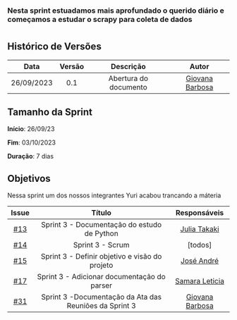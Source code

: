 ### Nesta sprint estuadamos mais aprofundado o querido diário e começamos a estudar o scrapy para coleta de dados
#

## Histórico de Versões

| Data       | Versão | Descrição                                 | Autor             |
| :--------: | :----: | :--------------------:                    | :---------------: |
| 26/09/2023 |  0.1   | Abertura do documento                     | [Giovana Barbosa ](https://github.com/gio221) |

## Tamanho da Sprint

**Início**: 26/09/23

**Fim**: 03/10/2023

**Duração**: 7 dias

## Objetivos
Nessa sprint um dos nossos integrantes Yuri acabou trancando a máteria 

|                            Issue                             |              Título               |                    Responsáveis                     |
| :----------------------------------------------------------: | :-------------------------------: | :-------------------------------------------------: |
| [#13](https://github.com/unb-mds/2023-2-Squad07/issues/13) |  Sprint 3 - Documentação do estudo de Python  |[Julia Takaki](https://github.com/juliatakaki)   |
| [#14](https://github.com/unb-mds/2023-2-Squad07/issues/14) | Sprint 3 - Scrum |  [todos]|
| [#15](https://github.com/unb-mds/2023-2-Squad07/issues/15) | Sprint 3 - Definir objetivo e visão do projeto| [José André](https://github.com/joseandre25)|
| [#17](https://github.com/unb-mds/2023-2-Squad07/issues/17) | Sprint 3 - Adicionar documentação do parser  |  [Samara Leticia](https://github.com/samarawwleticia)     |
| [#31](https://github.com/unb-mds/2023-2-Squad07/issues/31) | Sprint 3 -Documentação da Ata das Reuniões da Sprint 3  |  [Giovana Barbosa ](https://github.com/gio221) |
